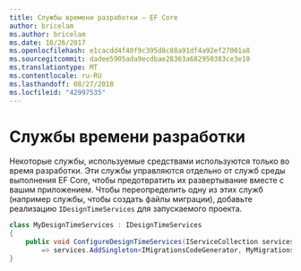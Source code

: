 ```yaml
---
title: Службы времени разработки — EF Core
author: bricelam
ms.author: bricelam
ms.date: 10/26/2017
ms.openlocfilehash: e1cacdd4f40f9c395d8c88a91df4a92ef27001a8
ms.sourcegitcommit: dadee5905ada9ecdbae28363a682950383ce3e10
ms.translationtype: MT
ms.contentlocale: ru-RU
ms.lasthandoff: 08/27/2018
ms.locfileid: "42997535"
---
```

<a name="design-time-services"></a>Службы времени разработки
====================
Некоторые службы, используемые средствами используются только во время разработки. Эти службы управляются отдельно от служб среды выполнения EF Core, чтобы предотвратить их развертывание вместе с вашим приложением. Чтобы переопределить одну из этих служб (например службы, чтобы создать файлы миграции), добавьте реализацию `IDesignTimeServices` для запускаемого проекта.

``` csharp
class MyDesignTimeServices : IDesignTimeServices
{
    public void ConfigureDesignTimeServices(IServiceCollection services)
        => services.AddSingleton<IMigrationsCodeGenerator, MyMigrationsCodeGenerator>()
}
```

